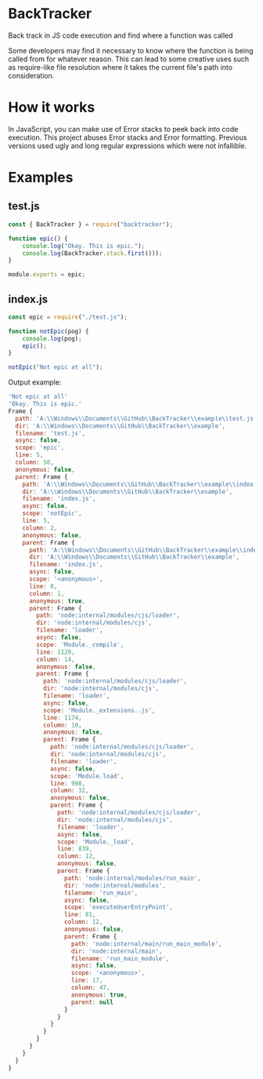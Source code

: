 # BackTracker
Back track in JS code execution and find where a function was called

Some developers may find it necessary to know where the function is being called from for whatever reason. This can lead to some creative uses such as require-like file resolution where it takes the current file's path into consideration.

# How it works
In JavaScript, you can make use of Error stacks to peek back into code execution. This project abuses Error stacks and Error formatting. Previous versions used ugly and long regular expressions which were not infallible.
# Examples

## test.js
```js
const { BackTracker } = require("backtracker");

function epic() {
	console.log("Okay. This is epic.");
	console.log(BackTracker.stack.first()));
}

module.exports = epic;
```

## index.js
```js
const epic = require("./test.js");

function notEpic(pog) {
	console.log(pog);
	epic();
}

notEpic("Not epic at all");
```

Output example:
```js
'Not epic at all'
'Okay. This is epic.'
Frame {
  path: 'A:\\Windows\\Documents\\GitHub\\BackTracker\\example\\test.js',
  dir: 'A:\\Windows\\Documents\\GitHub\\BackTracker\\example',
  filename: 'test.js',
  async: false,
  scope: 'epic',
  line: 5,
  column: 50,
  anonymous: false,
  parent: Frame {
    path: 'A:\\Windows\\Documents\\GitHub\\BackTracker\\example\\index.js',
    dir: 'A:\\Windows\\Documents\\GitHub\\BackTracker\\example',
    filename: 'index.js',
    async: false,
    scope: 'notEpic',
    line: 5,
    column: 2,
    anonymous: false,
    parent: Frame {
      path: 'A:\\Windows\\Documents\\GitHub\\BackTracker\\example\\index.js',
      dir: 'A:\\Windows\\Documents\\GitHub\\BackTracker\\example',
      filename: 'index.js',
      async: false,
      scope: '<anonymous>',
      line: 8,
      column: 1,
      anonymous: true,
      parent: Frame {
        path: 'node:internal/modules/cjs/loader',
        dir: 'node:internal/modules/cjs',
        filename: 'loader',
        async: false,
        scope: 'Module._compile',
        line: 1120,
        column: 14,
        anonymous: false,
        parent: Frame {
          path: 'node:internal/modules/cjs/loader',
          dir: 'node:internal/modules/cjs',
          filename: 'loader',
          async: false,
          scope: 'Module._extensions..js',
          line: 1174,
          column: 10,
          anonymous: false,
          parent: Frame {
            path: 'node:internal/modules/cjs/loader',
            dir: 'node:internal/modules/cjs',
            filename: 'loader',
            async: false,
            scope: 'Module.load',
            line: 998,
            column: 32,
            anonymous: false,
            parent: Frame {
              path: 'node:internal/modules/cjs/loader',
              dir: 'node:internal/modules/cjs',
              filename: 'loader',
              async: false,
              scope: 'Module._load',
              line: 839,
              column: 12,
              anonymous: false,
              parent: Frame {
                path: 'node:internal/modules/run_main',
                dir: 'node:internal/modules',
                filename: 'run_main',
                async: false,
                scope: 'executeUserEntryPoint',
                line: 81,
                column: 12,
                anonymous: false,
                parent: Frame {
                  path: 'node:internal/main/run_main_module',
                  dir: 'node:internal/main',
                  filename: 'run_main_module',
                  async: false,
                  scope: '<anonymous>',
                  line: 17,
                  column: 47,
                  anonymous: true,
                  parent: null
                }
              }
            }
          }
        }
      }
    }
  }
}
```
